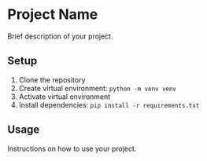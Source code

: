 # Project Name

Brief description of your project.

## Setup

1. Clone the repository
2. Create virtual environment: `python -m venv venv`
3. Activate virtual environment
4. Install dependencies: `pip install -r requirements.txt`

## Usage

Instructions on how to use your project.
